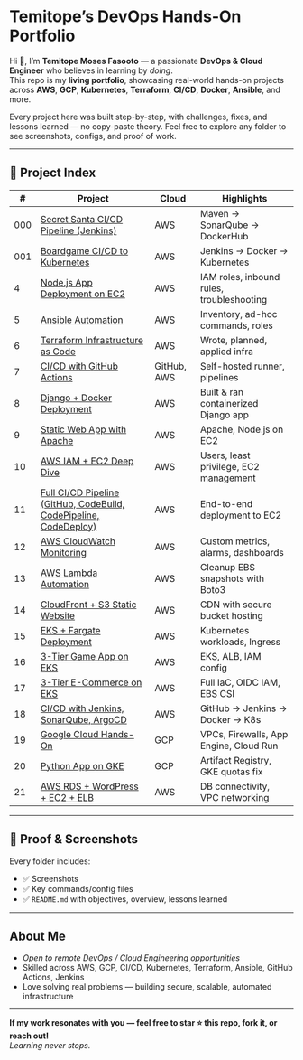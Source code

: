 #  Temitope’s DevOps Hands-On Portfolio

Hi 👋, I’m **Temitope Moses Fasooto** — a passionate **DevOps & Cloud Engineer** who believes in learning by *doing*.  
This repo is my **living portfolio**, showcasing real-world hands-on projects across **AWS**, **GCP**, **Kubernetes**, **Terraform**, **CI/CD**, **Docker**, **Ansible**, and more.

Every project here was built step-by-step, with challenges, fixes, and lessons learned — no copy-paste theory. Feel free to explore any folder to see screenshots, configs, and proof of work.

---

## 📂 Project Index

| # | Project | Cloud | Highlights |
|---|---------|-------|------------|
| 000 | [Secret Santa CI/CD Pipeline (Jenkins)](./000-jenkins-cicd-secret-santa) | AWS | Maven → SonarQube → DockerHub |
| 001 | [Boardgame CI/CD to Kubernetes](./001-cicd-boardgame-kubernetes) | AWS | Jenkins → Docker → Kubernetes |
| 4 | [Node.js App Deployment on EC2](./04-nodejs-ec2-deployment) | AWS | IAM roles, inbound rules, troubleshooting |
| 5 | [Ansible Automation](./05-ansible-ssh-ec2) | AWS | Inventory, ad-hoc commands, roles |
| 6 | [Terraform Infrastructure as Code](./06-terraform-iac-basics) | AWS | Wrote, planned, applied infra |
| 7 | [CI/CD with GitHub Actions](./07-github-actions-runner-ec2) | GitHub, AWS | Self-hosted runner, pipelines |
| 8 | [Django + Docker Deployment](./08-django-docker-ec2) | AWS | Built & ran containerized Django app |
| 9 | [Static Web App with Apache](./09-static-web-apache-nodejs) | AWS | Apache, Node.js on EC2 |
| 10 | [AWS IAM + EC2 Deep Dive](./10-aws-iam-ec2) | AWS | Users, least privilege, EC2 management |
| 11 | [Full CI/CD Pipeline (GitHub, CodeBuild, CodePipeline, CodeDeploy)](./11-aws-cicd-pipeline) | AWS | End-to-end deployment to EC2 |
| 12 | [AWS CloudWatch Monitoring](./12-aws-cloudwatch-monitoring) | AWS | Custom metrics, alarms, dashboards |
| 13 | [AWS Lambda Automation](./13-aws-lambda-boto3) | AWS | Cleanup EBS snapshots with Boto3 |
| 14 | [CloudFront + S3 Static Website](./14-aws-cloudfront-s3-static) | AWS | CDN with secure bucket hosting |
| 15 | [EKS + Fargate Deployment](./15-aws-eks-fargate) | AWS | Kubernetes workloads, Ingress |
| 16 | [3-Tier Game App on EKS](./16-aws-eks-3-tier-game) | AWS | EKS, ALB, IAM config |
| 17 | [3-Tier E-Commerce on EKS](./17-aws-eks-3-tier-ecommerce) | AWS | Full IaC, OIDC IAM, EBS CSI |
| 18 | [CI/CD with Jenkins, SonarQube, ArgoCD](./18-cicd-jenkins-argocd) | AWS | GitHub → Jenkins → Docker → K8s |
| 19 | [Google Cloud Hands-On](./19-gcp-fundamentals-vpc-app-engine) | GCP | VPCs, Firewalls, App Engine, Cloud Run |
| 20 | [Python App on GKE](./20-gcp-gke-python-app) | GCP | Artifact Registry, GKE quotas fix |
| 21 | [AWS RDS + WordPress + EC2 + ELB](./21-aws-rds-wordpress-ec2-elb) | AWS | DB connectivity, VPC networking |
---

## 📸 Proof & Screenshots

Every folder includes:
- ✅ Screenshots
- ✅ Key commands/config files
- ✅ `README.md` with objectives, overview, lessons learned

---

## About Me

-  *Open to remote DevOps / Cloud Engineering opportunities*
-  Skilled across AWS, GCP, CI/CD, Kubernetes, Terraform, Ansible, GitHub Actions, Jenkins
-  Love solving real problems — building secure, scalable, automated infrastructure 
---

**If my work resonates with you — feel free to star ⭐ this repo, fork it, or reach out!**  
*Learning never stops.*
